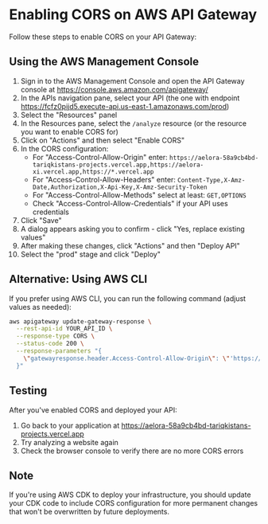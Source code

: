 # Enabling CORS on AWS API Gateway

Follow these steps to enable CORS on your API Gateway:

## Using the AWS Management Console

1. Sign in to the AWS Management Console and open the API Gateway console at https://console.aws.amazon.com/apigateway/
2. In the APIs navigation pane, select your API (the one with endpoint https://fcfz0pijd5.execute-api.us-east-1.amazonaws.com/prod)
3. Select the "Resources" panel
4. In the Resources pane, select the `/analyze` resource (or the resource you want to enable CORS for)
5. Click on "Actions" and then select "Enable CORS"
6. In the CORS configuration:
   - For "Access-Control-Allow-Origin" enter: `https://aelora-58a9cb4bd-tariqkistans-projects.vercel.app,https://aelora-xi.vercel.app,https://*.vercel.app`
   - For "Access-Control-Allow-Headers" enter: `Content-Type,X-Amz-Date,Authorization,X-Api-Key,X-Amz-Security-Token`
   - For "Access-Control-Allow-Methods" select at least: `GET,OPTIONS`
   - Check "Access-Control-Allow-Credentials" if your API uses credentials
7. Click "Save"
8. A dialog appears asking you to confirm - click "Yes, replace existing values" 
9. After making these changes, click "Actions" and then "Deploy API"
10. Select the "prod" stage and click "Deploy"

## Alternative: Using AWS CLI

If you prefer using AWS CLI, you can run the following command (adjust values as needed):

```bash
aws apigateway update-gateway-response \
  --rest-api-id YOUR_API_ID \
  --response-type CORS \
  --status-code 200 \
  --response-parameters "{
    \"gatewayresponse.header.Access-Control-Allow-Origin\": \"'https://aelora-58a9cb4bd-tariqkistans-projects.vercel.app,https://aelora-xi.vercel.app,https://*.vercel.app'\"
  }"
```

## Testing

After you've enabled CORS and deployed your API:

1. Go back to your application at https://aelora-58a9cb4bd-tariqkistans-projects.vercel.app
2. Try analyzing a website again
3. Check the browser console to verify there are no more CORS errors

## Note

If you're using AWS CDK to deploy your infrastructure, you should update your CDK code to include CORS configuration for more permanent changes that won't be overwritten by future deployments. 